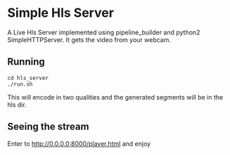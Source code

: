 # Simple Hls Server

A Live Hls Server implemented using pipeline_builder and python2 SimpleHTTPServer.
It gets the video from your webcam.

## Running

```
cd hls_server
./run.sh
```
This will encode in two qualities and the generated segments will be in the hls dir.

## Seeing the stream

Enter to http://0.0.0.0:8000/player.html and enjoy